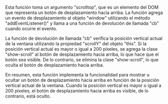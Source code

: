 Esta función toma un argumento "scrolltop", que es un elemento del DOM que representa un botón de desplazamiento hacia arriba. La función agrega un evento de desplazamiento al objeto "window" utilizando el método "addEventListener()" y llama a una función de devolución de llamada "cb" cuando ocurre el evento.

La función de devolución de llamada "cb" verifica la posición vertical actual de la ventana utilizando la propiedad "scrollY" del objeto "this". Si la posición vertical actual es mayor o igual a 200 píxeles, se agrega la clase "show-scroll" al botón de desplazamiento hacia arriba, lo que hace que el botón sea visible. De lo contrario, se elimina la clase "show-scroll", lo que oculta el botón de desplazamiento hacia arriba.

En resumen, esta función implementa la funcionalidad para mostrar u ocultar un botón de desplazamiento hacia arriba en función de la posición vertical actual de la ventana. Cuando la posición vertical es mayor o igual a 200 píxeles, el botón de desplazamiento hacia arriba es visible, de lo contrario, está oculto.